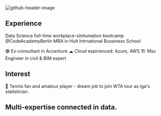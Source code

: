 ![github-header-image](https://github.com/user-attachments/assets/5a755a99-7080-4074-b1c8-304337e293fb)

## Experience
Data Science full-time workplace-simlumation bootcamp @CodeAcademyBerlin
MBA in Hult Intrnational Bussiness School

🟣 Ex-consultant in Accenture
☁ Cloud expirienced: Azure, AWS
🏗 Msc Engineer in civil & BIM expert

## Interest
🎾 Tennis fan and amatour player - dream job to join WTA tour as Iga's statistician.

## Multi-expertise connected in data.

